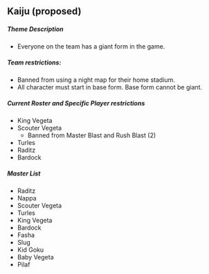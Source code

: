 ## Kaiju (proposed)
 
##### Theme Description
- Everyone on the team has a giant form in the game.

##### Team restrictions:
  - Banned from using a night map for their home stadium. 
  - All character must start in base form. Base form cannot be giant.

##### Current Roster and Specific Player restrictions

- King Vegeta
- Scouter Vegeta
  - Banned from Master Blast and Rush Blast (2)
- Turles
- Raditz
- Bardock

##### Master List
- Raditz
- Nappa
- Scouter Vegeta
- Turles
- King Vegeta
- Bardock
- Fasha
- Slug
- Kid Goku
- Baby Vegeta 
- Pilaf